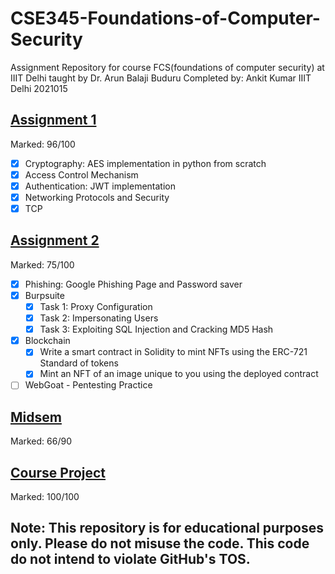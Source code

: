 # CSE345-Foundations-of-Computer-Security
Assignment Repository for course FCS(foundations of computer security) at IIIT Delhi taught by Dr. Arun Balaji Buduru
Completed by: Ankit Kumar IIIT Delhi 2021015

## [Assignment 1]()
Marked: 96/100
- [x] Cryptography: AES implementation in python from scratch
- [x] Access Control Mechanism
- [x] Authentication: JWT implementation
- [x] Networking Protocols and Security
- [x] TCP

## [Assignment 2]()
Marked: 75/100
- [x] Phishing: Google Phishing Page and Password saver
- [x] Burpsuite
    - [x] Task 1: Proxy Configuration
    - [x] Task 2: Impersonating Users
    - [x] Task 3: Exploiting SQL Injection and Cracking MD5 Hash
- [x] Blockchain
    - [x] Write a smart contract in Solidity to mint NFTs using the ERC-721 Standard of tokens
    - [x] Mint an NFT of an image unique to you using the deployed contract
- [ ] WebGoat - Pentesting Practice

## [Midsem]()
Marked: 66/90

## [Course Project]()
Marked: 100/100


## Note: This repository is for educational purposes only. Please do not misuse the code. This code do not intend to violate GitHub's TOS. 




